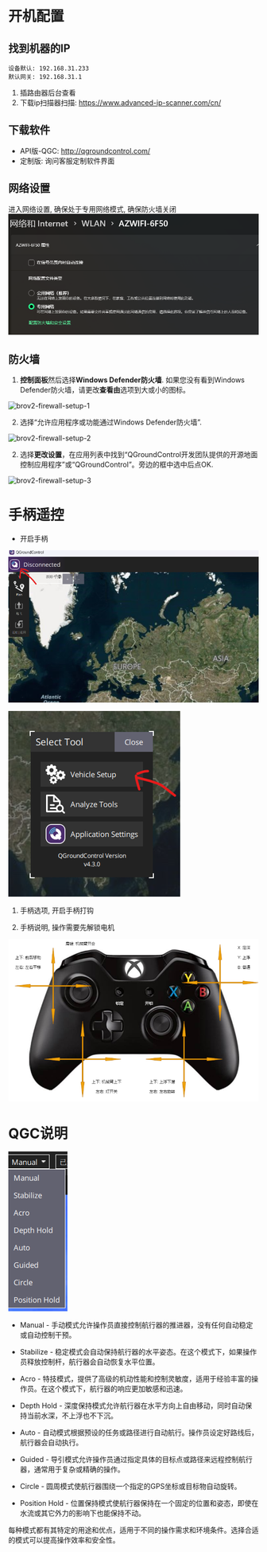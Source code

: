 # 开机配置

## 找到机器的IP
```
设备默认: 192.168.31.233
默认网关: 192.168.31.1
```
1. 插路由器后台查看
2. 下载ip扫描器扫描: https://www.advanced-ip-scanner.com/cn/

## 下载软件

+ API版-QGC: http://qgroundcontrol.com/
+ 定制版: 询问客服定制软件界面

## 网络设置
进入网络设置, 确保处于专用网络模式, 确保防火墙关闭
![alt text](image-3.png)

## 防火墙

1. **控制面板**然后选择**Windows Defender防火墙**. 如果您没有看到Windows Defender防火墙，请更改**查看由**选项到大或小的图标。

![brov2-firewall-setup-1](https://bluerobotics.com/wp-content/uploads/2016/06/brov2-firewall-setup-1.png)

2. 选择“允许应用程序或功能通过Windows Defender防火墙”.

![brov2-firewall-setup-2](https://bluerobotics.com/wp-content/uploads/2016/06/brov2-firewall-setup-2.png)

2. 选择**更改设置**，在应用列表中找到“QGroundControl开发团队提供的开源地面控制应用程序”或“QGroundControl”。旁边的框中选中后点OK.

![brov2-firewall-setup-3](https://bluerobotics.com/wp-content/uploads/2016/06/brov2-firewall-setup-3.png)

# 手柄遥控

+ 开启手柄

![alt text](image.png)

![alt text](image-1.png)

1. 手柄选项, 开启手柄打钩

2. 手柄说明, 操作需要先解锁电机

![手柄说明](手柄.drawio.png)

# QGC说明
![alt text](image-2.png)

+ Manual - 手动模式允许操作员直接控制航行器的推进器，没有任何自动稳定或自动控制干预。

+ Stabilize - 稳定模式会自动保持航行器的水平姿态。在这个模式下，如果操作员释放控制杆，航行器会自动恢复水平位置。

+ Acro - 特技模式，提供了高级的机动性能和控制灵敏度，适用于经验丰富的操作员。在这个模式下，航行器的响应更加敏感和迅速。

+ Depth Hold - 深度保持模式允许航行器在水平方向上自由移动，同时自动保持当前水深，不上浮也不下沉。

+ Auto - 自动模式根据预设的任务或路径进行自动航行。操作员设定好路线后，航行器会自动执行。

+ Guided - 导引模式允许操作员通过指定具体的目标点或路径来远程控制航行器，通常用于复杂或精确的操作。

+ Circle - 圆周模式使航行器围绕一个指定的GPS坐标或目标物自动旋转。

+ Position Hold - 位置保持模式使航行器保持在一个固定的位置和姿态，即使在水流或其它外力的影响下也能保持不动。

每种模式都有其特定的用途和优点，适用于不同的操作需求和环境条件。选择合适的模式可以提高操作效率和安全性。